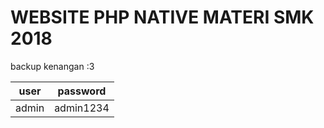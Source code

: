 # WEBSITE PHP NATIVE MATERI SMK 2018

backup kenangan :3

|user|password|
|----|--------|
|admin|admin1234|
